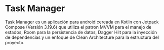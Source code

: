 # Task Manager

Task Manager es un aplicación para android cereada en Kotlin con Jetpack Compose (Versión 3.19.6) que utiliza el patron MVVM para el manejo de estados, Room para la persistencia de datos, Dagger Hilt para la inyección de dependencias y un enfoque de Clean Architecture para la estructura del proyecto.
